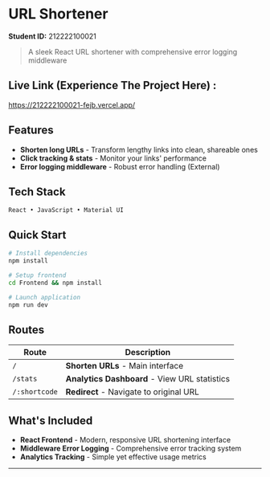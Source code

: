 #  URL Shortener 
**Student ID:** 212222100021

> A sleek React URL shortener with comprehensive error logging middleware


## Live Link (Experience The Project Here) : 

https://212222100021-fejb.vercel.app/



##  Features
-  **Shorten long URLs** - Transform lengthy links into clean, shareable ones
-  **Click tracking & stats** - Monitor your links' performance
-  **Error logging middleware** - Robust error handling (External)

##  Tech Stack
```
React • JavaScript • Material UI
```

##  Quick Start
```bash
# Install dependencies
npm install

# Setup frontend
cd Frontend && npm install

# Launch application
npm run dev
```

##  Routes
| Route | Description |
|-------|-------------|
| `/` | **Shorten URLs** - Main interface |
| `/stats` | **Analytics Dashboard** - View URL statistics |
| `/:shortcode` | **Redirect** - Navigate to original URL |

##  What's Included
-  **React Frontend** - Modern, responsive URL shortening interface
-  **Middleware Error Logging** - Comprehensive error tracking system
-  **Analytics Tracking** - Simple yet effective usage metrics

---
